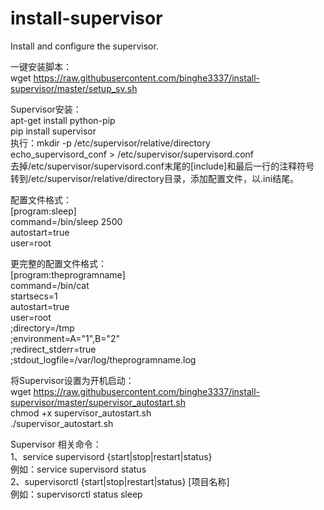 # install-supervisor
Install and configure the supervisor.

一键安装脚本：<br>
wget https://raw.githubusercontent.com/binghe3337/install-supervisor/master/setup_sv.sh

Supervisor安装：<br>
apt-get install python-pip<br>
pip install supervisor<br>
执行：mkdir -p /etc/supervisor/relative/directory<br>
echo_supervisord_conf > /etc/supervisor/supervisord.conf<br>
去掉/etc/supervisor/supervisord.conf末尾的[include]和最后一行的注释符号<br>
转到/etc/supervisor/relative/directory目录，添加配置文件，以.ini结尾。

配置文件格式：<br>
[program:sleep]<br>
command=/bin/sleep 2500<br>
autostart=true<br>
user=root

更完整的配置文件格式：<br>
[program:theprogramname]<br>
command=/bin/cat<br>
startsecs=1<br>
autostart=true<br>
user=root<br>
;directory=/tmp<br>
;environment=A="1",B="2"<br>
;redirect_stderr=true<br>
;stdout_logfile=/var/log/theprogramname.log

将Supervisor设置为开机启动：<br>
wget https://raw.githubusercontent.com/binghe3337/install-supervisor/master/supervisor_autostart.sh<br>
chmod +x supervisor_autostart.sh<br>
./supervisor_autostart.sh<br>

Supervisor 相关命令：<br>
1、service supervisord {start|stop|restart|status}<br>
例如：service supervisord status<br>
2、supervisorctl {start|stop|restart|status} [项目名称]<br>
例如：supervisorctl status sleep<br>
